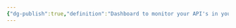 ```yaml
---
{"dg-publish":true,"definition":"Dashboard to monitor your API's in your API Gateway","tags":["concept/SRE/cloud"],"creation_date":"2024-05-02 17:03","permalink":"/concepts/api-portal/","dgPassFrontmatter":true}
---
```


